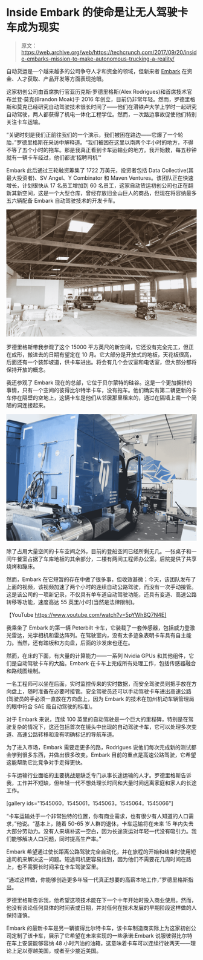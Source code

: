 # Inside Embark 的使命是让无人驾驶卡车成为现实

> 原文：<https://web.archive.org/web/https://techcrunch.com/2017/09/20/inside-embarks-mission-to-make-autonomous-trucking-a-reality/>

自动货运是一个越来越多的公司争夺人才和资金的领域，但新来者 [Embark](https://web.archive.org/web/20230406133708/http://embarktrucks.com/) 在资金、人才获取、产品开发等方面表现抢眼。

这家初创公司由首席执行官亚历克斯·罗德里格斯(Alex Rodrigues)和首席技术官布兰登·莫克(Brandon Moak)于 2016 年创立，目前仍非常年轻。然而，罗德里格斯和莫克已经研究自动驾驶技术很长时间了——他们在滑铁卢大学上学时一起研究自动驾驶，两人都获得了机电一体化工程学位。然而，一次路边事故促使他们特别关注卡车运输。

“关键时刻是我们正前往我们的一个演示，我们被困在路边——它爆了一个轮胎，”罗德里格斯在采访中解释道。“我们被困在这里以南两个半小时的地方，不得不等了五个小时的拖车。那是我真正看到卡车运输业的地方。我开始数，每五秒钟就有一辆卡车经过，他们都说‘招聘司机’"

Embark 此后通过三轮融资筹集了 1722 万美元，投资者包括 Data Collective(其最大投资者)、SV Angel、Y Combinator 和 Maven Ventures。该团队正在快速增长，计划很快从 17 名员工增加到 60 名员工，这家自动货运初创公司也正在翻新其新空间，这是一个大型仓库，曾经存放旧金山巨人的商品，但现在将容纳最多五六辆配备 Embark 自动驾驶技术的开发卡车。

[![](img/f6b9c20a71f5134863784a731e0de82e.png)](https://web.archive.org/web/20230406133708/https://techcrunch.com/wp-content/uploads/2017/09/147a2085.jpg)

罗德里格斯带我参观了这个 15000 平方英尺的新空间，它还没有完全完工，但正在成形，搬进去的日期有望定在 10 月。它大部分是开放式的地板，天花板很高，后面还有一个装卸坡道，供卡车进出。将会有几个会议室和电话室，但大部分都将保持开放的概念。

我还参观了 Embark 现在的总部，它位于贝尔蒙特的硅谷。这是一个更加拥挤的事情，只有一个空间的彼得比尔特半卡车，没有拖车。他们确实有第二辆更新的卡车停在隔壁的空地上，这辆卡车是他们从邻居那里租来的，通过在隔墙上凿一个简陋的洞连接起来。

[![](img/04f829f02ee68cc4ab7b7e00259fa4c5.png)](https://web.archive.org/web/20230406133708/https://techcrunch.com/wp-content/uploads/2017/09/147a2106.jpg)

除了占用大量空间的卡车空间之外，目前的登船空间已经所剩无几。一张桌子和一间午餐室占据了车库地板的其余部分，二楼有两间工程师办公室。后院提供了共享烧烤和蹦床。

然而，Embark 在它短暂的存在中做了很多事，但收效甚微；今天，该团队发布了上面的视频，该视频加速了两个小时的连续自动公路驾驶，而没有一次手动接管。这是该公司的一项新记录，不仅具有单车道自动驾驶功能，还具有变道、高速公路转移等功能，速度高达 55 英里/小时(当然是法律限制)。

【YouTube https://www.youtube.com/watch?v=5pYWhBQ7N4E]

我乘坐了 Embark 的第一辆 Peterbilt 卡车，它装载了一套传感器，包括威力登激光雷达，光学相机和雷达阵列。在驾驶室内，没有太多迹象表明卡车具有自主能力。当然，还有踏板和方向盘，后面的沙发床也还在。

然而，在床的下面，有大量的计算能力——一系列 Nvidia GPUs 和其他组件，它们是自动驾驶卡车的大脑。Embark 在卡车上完成所有处理工作，包括传感器融合和路线图绘制。

一名工程师可以坐在后面，实时监控传来的实时数据，而安全驾驶员则把手放在方向盘上，随时准备在必要时接管。安全驾驶员还可以手动驾驶卡车进出高速公路(驾驶员的手必须一直放在方向盘上，因为 Embark 的技术在加州机动车辆管理局的眼中符合 SAE 级自动驾驶的标准)。

对于 Embark 来说，连续 100 英里的自动驾驶是一个巨大的里程碑，特别是在驾驶复杂的情况下，这还包括首次在镜头中出现的自动驾驶卡车，它可以处理多次变道、高速公路转移和没有明确标记的导航车道。

为了进入市场，Embark 需要走更多的路，Rodrigues 说他们每次完成新的测试都会学到很多东西，并做出很多改变。Embark 目前的重点是高速公路驾驶，它希望这能帮助它比竞争对手走得更快。

卡车运输行业面临的主要挑战是缺乏专门从事长途运输的人才。罗德里格斯告诉我，工作并不短缺，但年轻一代不想处理长时间和大量时间远离家庭和家人的长途工作。

[gallery ids="1545060，1545061，1545063，1545064，1545066"]

“卡车运输处于一个非常独特的位置，你有商业需求，也有很少有人知道的人口需求，”他说。“基本上，随着 50-65 岁人群的退休，卡车运输将在未来 15 年内失去大部分劳动力。没有人来填补这一空白，因为长途货运对年轻一代没有吸引力。我们能够解决人口问题，同时提高生产率。”

Embark 希望通过使长距离公路驾驶完全自动化，并在旅程的开始和结束时使用短途司机来解决这一问题。短途司机更容易找到，因为他们不需要花几周时间在路上，也不需要长时间呆在卡车驾驶室里。

“通过这样做，你能够创造更多年轻一代真正想要的高薪本地工作，”罗德里格斯指出。

罗德里格斯告诉我，他希望这项技术能在下一个十年开始时投入商业使用。然而，他没有谈论任何具体的时间表或日期，并对任何在技术发展的早期阶段这样做的人保持谨慎。

Embark 的最新卡车是另一辆彼得比尔特卡车，该卡车制造商实际上为这家初创公司定制了该卡车，展示了它希望在未来实现的一些承诺:Embark 说服彼得比尔特在车上安装能够容纳 48 小时汽油的油箱，这意味着卡车可以连续行驶两天——理论上足以穿越美国，或者至少接近美国。